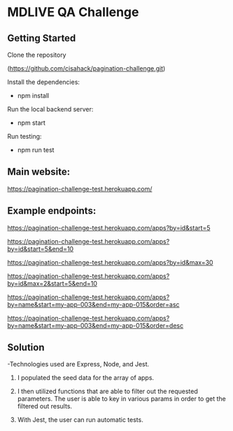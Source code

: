 # MDLIVE QA Challenge

## Getting Started

Clone the repository

(https://github.com/cisahack/pagination-challenge.git)

Install the dependencies:

- npm install

Run the local backend server:

- npm start

Run testing:

- npm run test

## Main website:

https://pagination-challenge-test.herokuapp.com/

## Example endpoints:

https://pagination-challenge-test.herokuapp.com/apps?by=id&start=5

https://pagination-challenge-test.herokuapp.com/apps?by=id&start=5&end=10

https://pagination-challenge-test.herokuapp.com/apps?by=id&max=30

https://pagination-challenge-test.herokuapp.com/apps?by=id&max=2&start=5&end=10

https://pagination-challenge-test.herokuapp.com/apps?by=name&start=my-app-003&end=my-app-015&order=asc

https://pagination-challenge-test.herokuapp.com/apps?by=name&start=my-app-003&end=my-app-015&order=desc

## Solution

-Technologies used are Express, Node, and Jest.

1. I populated the seed data for the array of apps.

2. I then utilized functions that are able to filter out the requested parameters. The user is able to key in various params in order to get the filtered out results.

3. With Jest, the user can run automatic tests.
